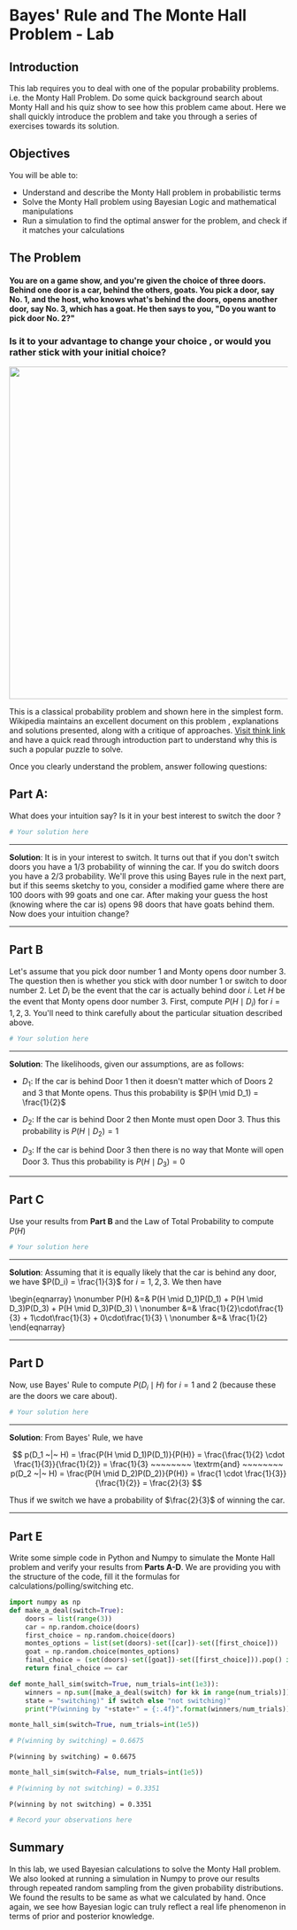 
#  Bayes' Rule and The Monte Hall Problem - Lab

## Introduction

This lab requires you to deal with one of the popular probability problems. i.e. the Monty Hall Problem. Do some quick background search about Monty Hall and his quiz show to see how this problem came about. Here we shall quickly introduce the problem and take you through a series of exercises towards its solution.

## Objectives

You will be able to:
* Understand and describe the Monty Hall problem in probabilistic terms
* Solve the Monty Hall problem using Bayesian Logic and mathematical manipulations
* Run a simulation to find the optimal answer for the problem, and check if it matches your calculations

## The Problem

#### You are on a game show, and you're given the choice of three doors.  Behind one door is a car, behind the others, goats. You pick a door, say No. 1, and the host, who knows what's behind the doors, opens another door, say No. 3, which has a goat. He then says to you, "Do you want to pick door No. 2?" 

### Is it to your advantage to change your choice , or would you rather stick with your initial choice?

<img src="https://i.ytimg.com/vi/4Lb-6rxZxx0/maxresdefault.jpg" width=600>

This is a classical probability problem and shown here in the simplest form. Wikipedia maintains an excellent document on this problem , explanations and solutions presented, along with a critique of approaches. [Visit think link](https://en.wikipedia.org/wiki/Monty_Hall_problem) and have a quick read through introduction part to understand why this is such a popular puzzle to solve. 

Once you clearly understand the problem, answer following questions:


## Part A: 
What does your intuition say?  Is it in your best interest to switch the door ? 


```python
# Your solution here  
```

***
**Solution**:  It is in your interest to switch.  It turns out that if you don't switch doors you have a 1/3 probability of winning the car.  If you do switch doors you have a 2/3 probability.  We'll prove this using Bayes rule in the next part, but if this seems sketchy to you, consider a modified game where there are 100 doors with 99 goats and one car.  After making your guess the host (knowing where the car is) opens 98 doors that have goats behind them.  Now does your intuition change? 
***

## Part B
Let's assume that you pick door number 1 and Monty opens door number 3.  The question then is whether you stick with door number 1 or switch to door number 2. Let $D_i$ be the event that the car is actually behind door $i$.  Let $H$ be the event that Monty opens door number 3. First, compute $P(H \mid D_i)$ for $i=1,2,3$.  You'll need to think carefully about the particular situation described above.


```python
# Your solution here 
```

***
**Solution**: The likelihoods, given our assumptions, are as follows: 

- $D_1$: If the car is behind Door 1 then it doesn't matter which of Doors 2 and 3 that Monte opens.  Thus this probability is $P(H \mid D_1) = \frac{1}{2}$

- $D_2$: If the car is behind Door 2 then Monte must open Door 3.  Thus this probability is $P(H \mid D_2) = 1$

- $D_3$: If the car is behind Door 3 then there is no way that Monte will open Door 3.  Thus this probability is $P(H \mid D_3) = 0$

***

## Part C
Use your results from **Part B** and the Law of Total Probability to compute $P(H)$


```python
# Your solution here 
```

***
**Solution**: Assuming that it is equally likely that the car is behind any door, we have $P(D_i) = \frac{1}{3}$ for $i=1, 2, 3$. We then have 

\begin{eqnarray}
\nonumber P(H) &=& P(H \mid D_1)P(D_1) + P(H \mid D_3)P(D_3) + P(H \mid D_3)P(D_3) \\
\nonumber      &=& \frac{1}{2}\cdot\frac{1}{3} + 1\cdot\frac{1}{3} + 0\cdot\frac{1}{3} \\ 
\nonumber      &=& \frac{1}{2}
\end{eqnarray}

***

## Part D 
Now, use Bayes' Rule to compute $P(D_i \mid H)$ for $i=1$ and $2$ (because these are the doors we care about). 


```python
# Your solution here
```

***
**Solution**: From Bayes' Rule, we have 

$$
p(D_1 ~|~ H) = \frac{P(H \mid D_1)P(D_1)}{P(H)} = \frac{\frac{1}{2} \cdot \frac{1}{3}}{\frac{1}{2}} = \frac{1}{3} ~~~~~~~~ \textrm{and} ~~~~~~~~
p(D_2 ~|~ H) = \frac{P(H \mid D_2)P(D_2)}{P(H)}  = \frac{1 \cdot \frac{1}{3}}{\frac{1}{2}} = \frac{2}{3}
$$

Thus if we switch we have a probability of $\frac{2}{3}$ of winning the car. 

***

## Part E

Write some simple code in Python and Numpy to simulate the Monte Hall problem and verify your results from **Parts A-D**. We are providing you with the structure of the code, fill it the formulas for calculations/polling/switching etc. 


```python
import numpy as np 
def make_a_deal(switch=True):
    doors = list(range(3))
    car = np.random.choice(doors)
    first_choice = np.random.choice(doors)
    montes_options = list(set(doors)-set([car])-set([first_choice]))
    goat = np.random.choice(montes_options)
    final_choice = (set(doors)-set([goat])-set([first_choice])).pop() if switch else first_choice
    return final_choice == car

def monte_hall_sim(switch=True, num_trials=int(1e3)): 
    winners = np.sum([make_a_deal(switch) for kk in range(num_trials)])
    state = "switching)" if switch else "not switching)"
    print("P(winning by "+state+" = {:.4f}".format(winners/num_trials))
```


```python
monte_hall_sim(switch=True, num_trials=int(1e5))

# P(winning by switching) = 0.6675
```

    P(winning by switching) = 0.6675



```python
monte_hall_sim(switch=False, num_trials=int(1e5))

# P(winning by not switching) = 0.3351
```

    P(winning by not switching) = 0.3351



```python
# Record your observations here 
```

## Summary 

In this lab, we used Bayesian calculations to solve the Monty Hall problem. We also looked at running a simulation in Numpy to prove our results through repeated random sampling from the given probability distributions. We found the results to be same as what we calculated by hand. Once again, we see how Bayesian logic can truly reflect a real life phenomenon in terms of prior and posterior knowledge. 
